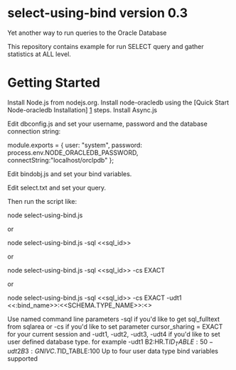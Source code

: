 # select-using-bind version 0.3

Yet another way to run queries to the Oracle Database

This repository contains example for run SELECT query and gather statistics at ALL level.

# <a name="start"></a> Getting Started

Install Node.js from nodejs.org.
Install node-oracledb using the [Quick Start Node-oracledb Installation] [1] steps.
Install Async.js

Edit dbconfig.js and set your username, password and the database connection string:

module.exports = {
    user: "system",
    password: process.env.NODE_ORACLEDB_PASSWORD,
    connectString:"localhost/orclpdb"
};

Edit bindobj.js and set your bind variables. 

Edit select.txt and set your query.

Then run the script like:

node select-using-bind.js

or 

node select-using-bind.js -sql <<sql_id>>

or

node select-using-bind.js -sql <<sql_id>> -cs EXACT

or

node select-using-bind.js -sql <<sql_id>> -cs EXACT -udt1 <<:bind_name>>:<<SCHEMA.TYPE_NAME>>:<<value>>

Use named command line parameters -sql if you'd like to get sql_fulltext from sqlarea or -cs if you'd like to set parameter cursor_sharing = EXACT for your current session and -udt1, -udt2, -udt3, -udt4 if you'd like to set user defined database type.  for example -udt1 B2:HR.T$ID_TABLE:50 -udt2 B3:GNIVC.T$ID_TABLE:100 Up to four user data type bind variables supported

[1]: https://oracle.github.io/node-oracledb/INSTALL.html#quickstart
